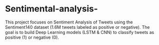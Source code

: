 # Sentimental-analysis-
This project focuses on Sentiment Analysis of Tweets using the Sentiment140 dataset (1.6M tweets labeled as positive or negative). The goal is to build Deep Learning models (LSTM &amp; CNN) to classify tweets as positive (1) or negative (0).

